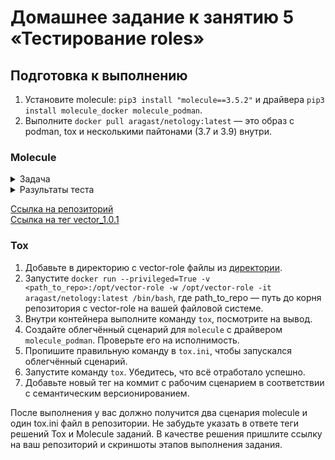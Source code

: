 # Домашнее задание к занятию 5 «Тестирование roles»

## Подготовка к выполнению

1. Установите molecule: `pip3 install "molecule==3.5.2"` и драйвера `pip3 install molecule_docker molecule_podman`.
2. Выполните `docker pull aragast/netology:latest` —  это образ с podman, tox и несколькими пайтонами (3.7 и 3.9) внутри.

### Molecule

<details>
<summary>Задача</summary>

1. Запустите  `molecule test -s centos_7` внутри корневой директории clickhouse-role, посмотрите на вывод команды. Данная команда может отработать с ошибками, это нормально. Наша цель - посмотреть как другие в реальном мире используют молекулу.

```
qwuen@MSI:/mnt/d/projects/ansible-clickhouse$ sudo molecule test -s centos_7
PLAY RECAP *********************************************************************
localhost                  : ok=3    changed=1    unreachable=0    failed=0    skipped=1    rescued=0    ignored=0
PLAY [Verify] ******************************************************************

TASK [Example assertion] *******************************************************
ok: [centos_7] => {
    "changed": false,
    "msg": "All assertions passed"
}

PLAY RECAP *********************************************************************
centos_7                   : ok=1    changed=0    unreachable=0    failed=0    skipped=0    rescued=0    ignored=0
PLAY RECAP *********************************************************************
localhost                  : ok=3    changed=2    unreachable=0    failed=0    skipped=1    rescued=0    ignored=0
```

2. Перейдите в каталог с ролью vector-role и создайте сценарий тестирования по умолчанию при помощи `molecule init scenario --driver-name docker`.

```sh
qwuen@MSI:/mnt/d/projects/vector-role$ molecule init scenario --driver-name docker
INFO     Initializing new scenario default...
INFO     Initialized scenario in /mnt/d/projects/vector-role/molecule/default successfully.
```
3. Добавьте несколько разных дистрибутивов (centos:8, ubuntu:latest) для инстансов и протестируйте роль, исправьте найденные ошибки, если они есть.
4. Добавьте несколько assert в verify.yml-файл для  проверки работоспособности vector-role (проверка, что конфиг валидный, проверка успешности запуска и др.). 
5. Запустите тестирование роли повторно и проверьте, что оно прошло успешно.
5. Добавьте новый тег на коммит с рабочим сценарием в соответствии с семантическим версионированием.
</details>

<details>
<summary>Разультаты теста</summary>

```sh
qwuen@LAPTOP-2QLN04RI:/mnt/c/projects/home/vector-role$ molecule test -s centos-7
WARNING  The scenario config file ('/mnt/c/projects/home/vector-role/molecule/centos-7/molecule.yml') has been modified since the scenario was created. If recent changes are important, reset the scenario with 'molecule destroy' to clean up created items or 'molecule reset' to clear current configuration.
INFO     centos-7 scenario test matrix: dependency, lint, cleanup, destroy, syntax, create, prepare, converge, idempotence, side_effect, verify, cleanup, destroy
INFO     Performing prerun with role_name_check=0...
INFO     Set ANSIBLE_LIBRARY=/home/qwuen/.cache/ansible-compat/f5bcd7/modules:/home/qwuen/.ansible/plugins/modules:/usr/share/ansible/plugins/modules
INFO     Set ANSIBLE_COLLECTIONS_PATH=/home/qwuen/.cache/ansible-compat/f5bcd7/collections:/home/qwuen/.ansible/collections:/usr/share/ansible/collections
INFO     Set ANSIBLE_ROLES_PATH=/home/qwuen/.cache/ansible-compat/f5bcd7/roles:/home/qwuen/.ansible/roles:/usr/share/ansible/roles:/etc/ansible/roles
INFO     Using /home/qwuen/.cache/ansible-compat/f5bcd7/roles/qwuen.vector_role symlink to current repository in order to enable Ansible to find the role using its expected full name.
INFO     Running centos-7 > dependency
WARNING  Skipping, missing the requirements file.
WARNING  Skipping, missing the requirements file.
INFO     Running centos-7 > lint
INFO     Lint is disabled.
INFO     Running centos-7 > cleanup
WARNING  Skipping, cleanup playbook not configured.
INFO     Running centos-7 > destroy
INFO     Sanity checks: 'docker'

PLAY [Destroy] *****************************************************************

TASK [Set async_dir for HOME env] **********************************************
ok: [localhost]

TASK [Destroy molecule instance(s)] ********************************************
changed: [localhost] => (item=centos-7)

TASK [Wait for instance(s) deletion to complete] *******************************
FAILED - RETRYING: [localhost]: Wait for instance(s) deletion to complete (300 retries left).
changed: [localhost] => (item=centos-7)

TASK [Delete docker networks(s)] ***********************************************

PLAY RECAP *********************************************************************
localhost                  : ok=3    changed=2    unreachable=0    failed=0    skipped=1    rescued=0    ignored=0

INFO     Running centos-7 > syntax

playbook: /mnt/c/projects/home/vector-role/molecule/centos-7/converge.yml
INFO     Running centos-7 > create

PLAY [Create] ******************************************************************

TASK [Set async_dir for HOME env] **********************************************
ok: [localhost]

TASK [Log into a Docker registry] **********************************************
skipping: [localhost] => (item=None)
skipping: [localhost]

TASK [Check presence of custom Dockerfiles] ************************************
ok: [localhost] => (item={'capabilities': ['SYS_ADMIN'], 'command': '/usr/sbin/init', 'image': 'local/c7-systemd', 'name': 'centos-7', 'pre_build_image': True, 'privileged': True, 'tmpfs': ['/run', '/tmp'], 'volumes': ['/sys/fs/cgroup:/sys/fs/cgroup']})

TASK [Create Dockerfiles from image names] *************************************
skipping: [localhost] => (item={'capabilities': ['SYS_ADMIN'], 'command': '/usr/sbin/init', 'image': 'local/c7-systemd', 'name': 'centos-7', 'pre_build_image': True, 'privileged': True, 'tmpfs': ['/run', '/tmp'], 'volumes': ['/sys/fs/cgroup:/sys/fs/cgroup']})

TASK [Synchronization the context] *********************************************
skipping: [localhost] => (item={'capabilities': ['SYS_ADMIN'], 'command': '/usr/sbin/init', 'image': 'local/c7-systemd', 'name': 'centos-7', 'pre_build_image': True, 'privileged': True, 'tmpfs': ['/run', '/tmp'], 'volumes': ['/sys/fs/cgroup:/sys/fs/cgroup']})

TASK [Discover local Docker images] ********************************************
ok: [localhost] => (item={'changed': False, 'skipped': True, 'skip_reason': 'Conditional result was False', 'item': {'capabilities': ['SYS_ADMIN'], 'command': '/usr/sbin/init', 'image': 'local/c7-systemd', 'name': 'centos-7', 'pre_build_image': True, 'privileged': True, 'tmpfs': ['/run', '/tmp'], 'volumes': ['/sys/fs/cgroup:/sys/fs/cgroup']}, 'ansible_loop_var': 'item', 'i': 0, 'ansible_index_var': 'i'})

TASK [Build an Ansible compatible image (new)] *********************************
skipping: [localhost] => (item=molecule_local/local/c7-systemd)

TASK [Create docker network(s)] ************************************************

TASK [Determine the CMD directives] ********************************************
ok: [localhost] => (item={'capabilities': ['SYS_ADMIN'], 'command': '/usr/sbin/init', 'image': 'local/c7-systemd', 'name': 'centos-7', 'pre_build_image': True, 'privileged': True, 'tmpfs': ['/run', '/tmp'], 'volumes': ['/sys/fs/cgroup:/sys/fs/cgroup']})

TASK [Create molecule instance(s)] *********************************************
changed: [localhost] => (item=centos-7)

TASK [Wait for instance(s) creation to complete] *******************************
FAILED - RETRYING: [localhost]: Wait for instance(s) creation to complete (300 retries left).
changed: [localhost] => (item={'failed': 0, 'started': 1, 'finished': 0, 'ansible_job_id': '766961159435.451140', 'results_file': '/home/qwuen/.ansible_async/766961159435.451140', 'changed': True, 'item': {'capabilities': ['SYS_ADMIN'], 'command': '/usr/sbin/init', 'image': 'local/c7-systemd', 'name': 'centos-7', 'pre_build_image': True, 'privileged': True, 'tmpfs': ['/run', '/tmp'], 'volumes': ['/sys/fs/cgroup:/sys/fs/cgroup']}, 'ansible_loop_var': 'item'})

PLAY RECAP *********************************************************************
localhost                  : ok=6    changed=2    unreachable=0    failed=0    skipped=5    rescued=0    ignored=0

INFO     Running centos-7 > prepare
WARNING  Skipping, prepare playbook not configured.
INFO     Running centos-7 > converge

PLAY [Converge] ****************************************************************

TASK [Gathering Facts] *********************************************************
ok: [centos-7]

TASK [Install sudo] ************************************************************
changed: [centos-7]

TASK [Include vector-role] *****************************************************

TASK [vector-role : include_tasks] *********************************************
included: /mnt/c/projects/home/vector-role/tasks/install/yum.yml for centos-7

TASK [vector-role : Get vector distrib] ****************************************
changed: [centos-7]

TASK [vector-role : Install vector package] ************************************
changed: [centos-7]

TASK [vector-role : Redefine vector config name] *******************************
changed: [centos-7]

TASK [vector-role : Create vector config] **************************************
changed: [centos-7]

TASK [vector-role : Flush handlers] ********************************************

RUNNING HANDLER [vector-role : Start Vector service] ***************************
changed: [centos-7]

PLAY RECAP *********************************************************************
centos-7                   : ok=8    changed=6    unreachable=0    failed=0    skipped=0    rescued=0    ignored=0

INFO     Running centos-7 > idempotence

PLAY [Converge] ****************************************************************

TASK [Gathering Facts] *********************************************************
ok: [centos-7]

TASK [Install sudo] ************************************************************
ok: [centos-7]

TASK [Include vector-role] *****************************************************

TASK [vector-role : include_tasks] *********************************************
included: /mnt/c/projects/home/vector-role/tasks/install/yum.yml for centos-7

TASK [vector-role : Get vector distrib] ****************************************
ok: [centos-7]

TASK [vector-role : Install vector package] ************************************
ok: [centos-7]

TASK [vector-role : Redefine vector config name] *******************************
ok: [centos-7]

TASK [vector-role : Create vector config] **************************************
ok: [centos-7]

TASK [vector-role : Flush handlers] ********************************************

PLAY RECAP *********************************************************************
centos-7                   : ok=7    changed=0    unreachable=0    failed=0    skipped=0    rescued=0    ignored=0

INFO     Idempotence completed successfully.
INFO     Running centos-7 > side_effect
WARNING  Skipping, side effect playbook not configured.
INFO     Running centos-7 > verify
INFO     Running Ansible Verifier

PLAY [Verify] ******************************************************************

TASK [Gather Installed Packages] ***********************************************
ok: [centos-7]

TASK [Assert Vector Packages] **************************************************
ok: [centos-7] => {
    "changed": false,
    "msg": "All assertions passed"
}

TASK [Validate Vector Config] **************************************************
changed: [centos-7]

TASK [Assert Vector Config Validation Status] **********************************
ok: [centos-7] => {
    "changed": false,
    "msg": "All assertions passed"
}

TASK [Collect Facts About System Services] *************************************
ok: [centos-7]

TASK [Assert Vector Systemd Unit Status] ***************************************
ok: [centos-7] => {
    "changed": false,
    "msg": "All assertions passed"
}

TASK [Assert Vector Systemd Unit State] ****************************************
ok: [centos-7] => {
    "changed": false,
    "msg": "All assertions passed"
}

PLAY RECAP *********************************************************************
centos-7                   : ok=7    changed=1    unreachable=0    failed=0    skipped=0    rescued=0    ignored=0

INFO     Verifier completed successfully.
INFO     Running centos-7 > cleanup
WARNING  Skipping, cleanup playbook not configured.
INFO     Running centos-7 > destroy

PLAY [Destroy] *****************************************************************

TASK [Set async_dir for HOME env] **********************************************
ok: [localhost]

TASK [Destroy molecule instance(s)] ********************************************
changed: [localhost] => (item=centos-7)

TASK [Wait for instance(s) deletion to complete] *******************************
FAILED - RETRYING: [localhost]: Wait for instance(s) deletion to complete (300 retries left).
changed: [localhost] => (item=centos-7)

TASK [Delete docker networks(s)] ***********************************************

PLAY RECAP *********************************************************************
localhost                  : ok=3    changed=2    unreachable=0    failed=0    skipped=1    rescued=0    ignored=0

INFO     Pruning extra files from scenario ephemeral directory
```
</details>

[Ссылка на репозиторий](https://github.com/VitaliySid/vector-role/blob/1.0.1/README.md)  
[Ссылка на тег vector_1.0.1](https://github.com/VitaliySid/vector-role/releases/tag/1.0.1)

### Tox

1. Добавьте в директорию с vector-role файлы из [директории](./example).
2. Запустите `docker run --privileged=True -v <path_to_repo>:/opt/vector-role -w /opt/vector-role -it aragast/netology:latest /bin/bash`, где path_to_repo — путь до корня репозитория с vector-role на вашей файловой системе.
3. Внутри контейнера выполните команду `tox`, посмотрите на вывод.
5. Создайте облегчённый сценарий для `molecule` с драйвером `molecule_podman`. Проверьте его на исполнимость.
6. Пропишите правильную команду в `tox.ini`, чтобы запускался облегчённый сценарий.
8. Запустите команду `tox`. Убедитесь, что всё отработало успешно.
9. Добавьте новый тег на коммит с рабочим сценарием в соответствии с семантическим версионированием.

После выполнения у вас должно получится два сценария molecule и один tox.ini файл в репозитории. Не забудьте указать в ответе теги решений Tox и Molecule заданий. В качестве решения пришлите ссылку на  ваш репозиторий и скриншоты этапов выполнения задания. 